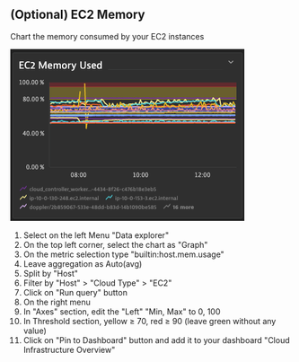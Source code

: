 ## (Optional) EC2 Memory


Chart the memory consumed by your EC2 instances​

![02_05_ec2memory](../../../assets/images/02_05_ec2memory.png)


1. Select on the left Menu "Data explorer"​
2. On the top left corner, select the chart as "Graph"​
3. On the metric selection type "builtin:host.mem.usage"​
4. Leave aggregation as Auto(avg)​
5. Split by "Host"​
6. Filter by "Host" > "Cloud Type" > "EC2"​
7. Click on "Run query" button​
8. On the right menu​
9. In "Axes" section, edit the "Left" "Min, Max" to 0, 100​
10. In Threshold section,  yellow ≥ 70, red ≥ 90  (leave green without any value)​
11. Click on "Pin to Dashboard" button and add it to your dashboard "Cloud Infrastructure Overview"​
